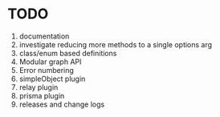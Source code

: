 # TODO

1. documentation
2. investigate reducing more methods to a single options arg
3. class/enum based definitions
4. Modular graph API
5. Error numbering
6. simpleObject plugin
7. relay plugin
8. prisma plugin
9. releases and change logs
